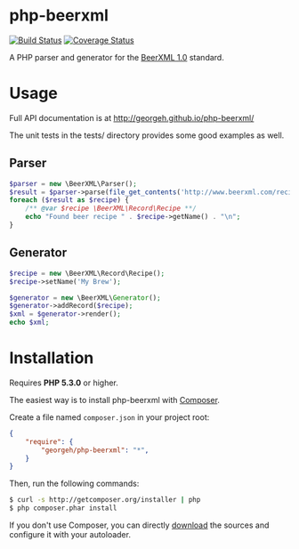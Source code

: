 php-beerxml
===========

[![Build Status](https://travis-ci.org/georgeh/php-beerxml.png?branch=master)](https://travis-ci.org/georgeh/php-beerxml)
[![Coverage Status](https://coveralls.io/repos/georgeh/php-beerxml/badge.png?branch=master)](https://coveralls.io/r/georgeh/php-beerxml)

A PHP parser and generator for the [BeerXML 1.0](http://www.beerxml.com/) standard.

Usage
=====

Full API documentation is at http://georgeh.github.io/php-beerxml/

The unit tests in the tests/ directory provides some good examples as well.

Parser
------

```php
$parser = new \BeerXML\Parser();
$result = $parser->parse(file_get_contents('http://www.beerxml.com/recipes.xml'));
foreach ($result as $recipe) {
    /** @var $recipe \BeerXML\Record\Recipe **/
    echo "Found beer recipe " . $recipe->getName() . "\n";
}
```

Generator
---------

```php
$recipe = new \BeerXML\Record\Recipe();
$recipe->setName('My Brew');

$generator = new \BeerXML\Generator();
$generator->addRecord($recipe);
$xml = $generator->render();
echo $xml;
```

Installation
============

Requires **PHP 5.3.0** or higher.

The easiest way is to install php-beerxml with [Composer](http://getcomposer.org/doc/00-intro.md).

Create a file named `composer.json` in your project root:

```json
{
    "require": {
        "georgeh/php-beerxml": "*",
    }
}
```

Then, run the following commands:

```bash
$ curl -s http://getcomposer.org/installer | php
$ php composer.phar install
```

If you don't use Composer, you can directly [download](https://github.com/georgeh/php-beerxml) the sources and configure it with your autoloader.